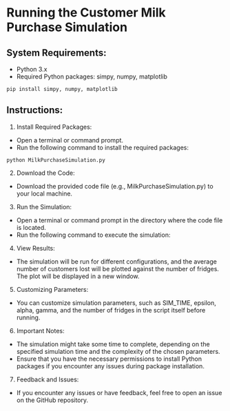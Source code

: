 # Running the Customer Milk Purchase Simulation

## System Requirements:
*   Python 3.x
*   Required Python packages: simpy, numpy, matplotlib
```
pip install simpy, numpy, matplotlib
```

## Instructions:
1.	Install Required Packages:
*   Open a terminal or command prompt.
*   Run the following command to install the required packages:
```
python MilkPurchaseSimulation.py
```
2.	Download the Code:
*  Download the provided code file (e.g., MilkPurchaseSimulation.py) to your local machine.
3.	Run the Simulation:
*   Open a terminal or command prompt in the directory where the code file is located.
*   Run the following command to execute the simulation:
4.	View Results: 
*   The simulation will be run for different configurations, and the average number of customers lost will be plotted against the number of fridges. The plot will be displayed in a new window.
5.	Customizing Parameters:
*   You can customize simulation parameters, such as SIM_TIME, epsilon, alpha, gamma, and the number of fridges in the script itself before running.

6.	Important Notes:
*   The simulation might take some time to complete, depending on the specified simulation time and the complexity of the chosen parameters.
*   Ensure that you have the necessary permissions to install Python packages if you encounter any issues during package installation.
7.	Feedback and Issues:
*   If you encounter any issues or have feedback, feel free to open an issue on the GitHub repository.

